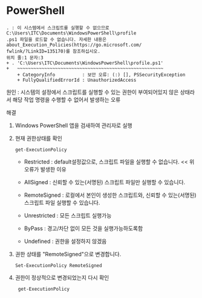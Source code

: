 # PowerShell

```
. : 이 시스템에서 스크립트를 실행할 수 없으므로 C:\Users\ITC\Documents\WindowsPowerShell\profile
.ps1 파일을 로드할 수 없습니다. 자세한 내용은 about_Execution_Policies(https://go.microsoft.com/
fwlink/?LinkID=135170)를 참조하십시오.
위치 줄:1 문자:3
+ . 'C:\Users\ITC\Documents\WindowsPowerShell\profile.ps1'
+   ~~~~~~~~~~~~~~~~~~~~~~~~~~~~~~~~~~~~~~~~~~~~~~~~~~~~~~
    + CategoryInfo          : 보안 오류: (:) [], PSSecurityException
    + FullyQualifiedErrorId : UnauthorizedAccess
```

원인 : 시스템의 설정에서 스크립트를 실행할 수 있는 권한이 부여되어있지 않은 상태라서 해당 작업 명령을 수행할 수 없어서 발생하는 오류



해결

1. Windows PowerShell 앱을 검새하여 관리자로 실행

2. 현재 권한상태를 확인

   ```
   get-ExecutionPolicy
   ```

   - Restricted : default설정값으로, 스크립트 파일을 실행할 수 없습니다.  << 위 오류가 발생한 이유

   - AllSigned : 신뢰할 수 있는(서명된) 스크립트 파일만 실행할 수 있습니다.

   - RemoteSigned : 로컬에서 본인이 생성한 스크립트와, 신뢰할 수 있는(서명된) 스크립트 파일 실행할 수 있습니다.

   - Unrestricted : 모든 스크립트 실행가능

   - ByPass : 경고/차단 없이 모든 것을 실행가능하도록함

   - Undefined : 권한을 설정하지 않겠음

3. 권한 상태를 "RemoteSigned"으로 변경합니다.

   ```
   Set-ExecutionPolicy RemoteSigned
   ```

4. 권한이 정상적으로 변경되었는지 다시 확인

   ```
    get-ExecutionPolicy
   ```

   

